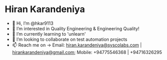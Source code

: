 # Hiran Karandeniya
- 👋 Hi, I’m @hkar9113
- 👀 I’m interested in Quality Engineering & Engineering Quality!
- 🌱 I’m currently learning to 'unlearn'
- 💞️ I’m looking to collaborate on test automation projects
- 📫 Reach me on -> Email: hiran.karandeniya@syscolabs.com | hirankarandeniya@gmail.com; Mobile: +94775546368 | +94716326295

<!---
hkar9113/hkar9113 is a ✨ special ✨ repository because its `README.md` (this file) appears on your GitHub profile.
You can click the Preview link to take a look at your changes.
--->
